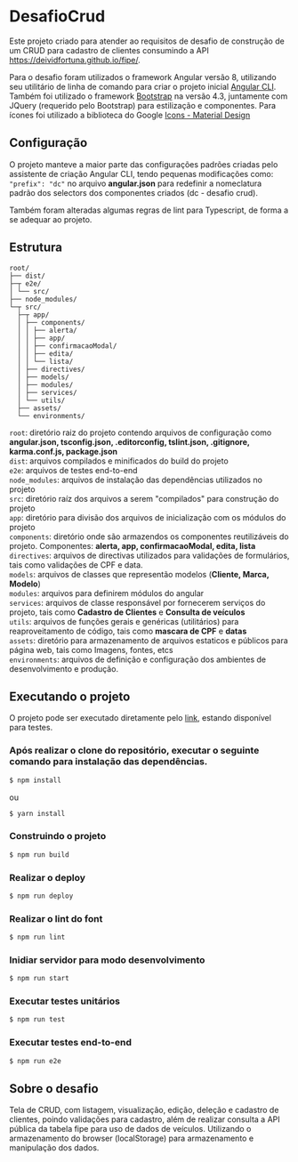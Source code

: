# DesafioCrud

Este projeto criado para atender ao requisitos de desafio de construção de um CRUD para cadastro de clientes consumindo a API https://deividfortuna.github.io/fipe/.

Para o desafio foram utilizados o framework Angular versão 8, utilizando seu utilitário de linha de comando para criar o projeto inicial [Angular CLI](https://github.com/angular/angular-cli).
Também foi utilizado o framework [Bootstrap](https://getbootstrap.com/) na versão 4.3, juntamente com JQuery (requerido pelo Bootstrap) para estilização e componentes. Para ícones foi utilizado a biblioteca do Google [Icons - Material Design](https://material.io/resources/icons/?style=baseline)

## Configuração
O projeto manteve a maior parte das configurações padrões criadas pelo assistente de criação Angular CLI, tendo pequenas modificações como: `"prefix": "dc"` no arquivo __angular.json__ para redefinir a nomeclatura padrão dos selectors dos componentes criados (dc - desafio crud).

Também foram alteradas algumas regras de lint para Typescript, de forma a se adequar ao projeto.

## Estrutura
```
root/
├── dist/
├─┬ e2e/
│ └── src/
├── node_modules/
└─┬ src/
  ├─┬ app/
  │ ├── components/
  │ │ ├── alerta/
  │ │ ├── app/
  │ │ ├── confirmacaoModal/
  │ │ ├── edita/
  │ │ └── lista/
  │ ├── directives/
  │ ├── models/
  │ ├── modules/
  │ ├── services/
  │ └── utils/
  ├── assets/
  └── environments/
```

`root`: diretório raiz do projeto contendo arquivos de configuração como __angular.json, tsconfig.json, .editorconfig, tslint.json, .gitignore, karma.conf.js, package.json__ <br>
`dist`: arquivos compilados e minificados do build do projeto <br>
`e2e`: arquivos de testes end-to-end <br>
`node_modules`: arquivos de instalação das dependências utilizados no projeto <br>
`src`: diretório raíz dos arquivos a serem "compilados" para construção do projeto <br>
`app`: diretório para divisão dos arquivos de inicialização com os módulos do projeto <br>
`components`: diretório onde são armazendos os componentes reutilizáveis do projeto. Componentes: __alerta, app, confirmacaoModal, edita, lista__ <br>
`directives`: arquivos de directivas utilizados para validações de formulários, tais como validações de CPF e data. <br>
`models`: arquivos de classes que representão modelos (__Cliente, Marca, Modelo__) <br>
`modules`: arquivos para definirem módulos do angular <br>
`services`: arquivos de classe responsável por fornecerem serviços do projeto, tais como __Cadastro de Clientes__ e __Consulta de veículos__ <br>
`utils`: arquivos de funções gerais e genéricas (utilitários) para reaproveitamento de código, tais como __mascara de CPF__ e __datas__ <br>
`assets`: diretório para armazenamento de arquivos estaticos e públicos para página web, tais como Imagens, fontes, etcs <br>
`environments`: arquivos de definição e configuração dos ambientes de desenvolvimento e produção.

## Executando o projeto

O projeto pode ser executado diretamente pelo [link](https://wac0013.github.io/desafio-crud/), estando disponível para testes. 

### Após realizar o clone do repositório, executar o seguinte comando para instalação das dependências.
```sh
$ npm install
```
ou
```sh
$ yarn install
```

### Construindo o projeto
```sh
$ npm run build
```

### Realizar o deploy
```sh
$ npm run deploy
```

### Realizar o lint do font
```sh
$ npm run lint
```

### Inidiar servidor para modo desenvolvimento
```sh
$ npm run start
```

### Executar testes unitários
```sh
$ npm run test
```

### Executar testes end-to-end
```sh
$ npm run e2e
```

## Sobre o desafio

Tela de CRUD, com listagem, visualização, edição, deleção e cadastro de clientes, poindo validações para cadastro, além de realizar consulta a API pública da tabela fipe para uso de dados de veículos. Utilizando o armazenamento do browser (localStorage) para armazenamento e manipulação dos dados.  
